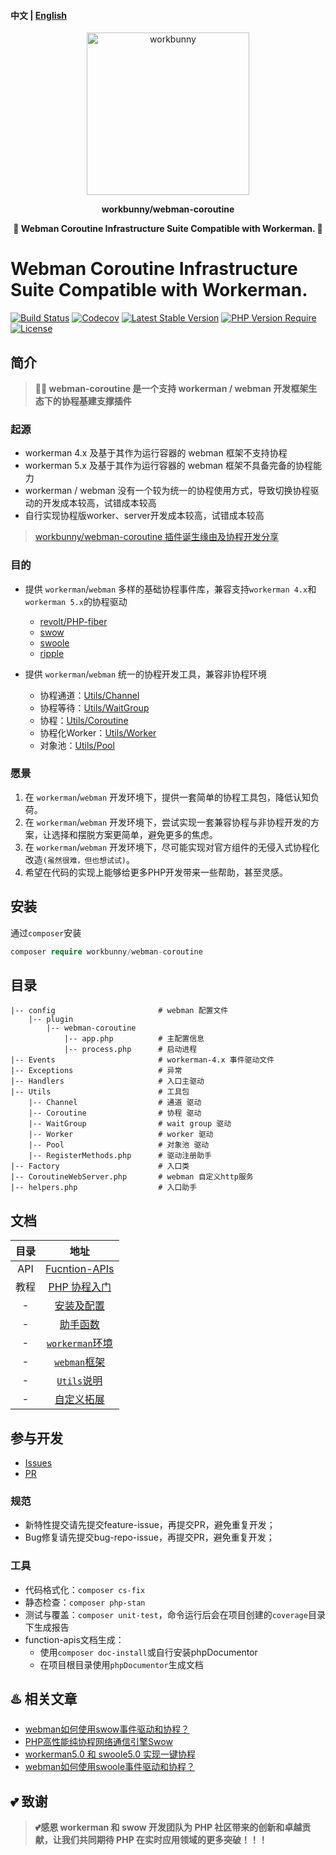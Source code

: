 #### 中文 | [English](README_en.md)

<p align="center"><img width="260px" src="https://chaz6chez.cn/images/workbunny-logo.png" alt="workbunny"></p>

**<p align="center">workbunny/webman-coroutine</p>**

**<p align="center">🐇 Webman Coroutine Infrastructure Suite Compatible with Workerman. 🐇</p>**

# Webman Coroutine Infrastructure Suite Compatible with Workerman.

[![Build Status](https://github.com/workbunny//webman-coroutine/actions/workflows/CI.yml/badge.svg)](https://github.com/workbunny//webman-coroutine/actions)
[![Codecov](https://codecov.io/github/workbunny/webman-coroutine/branch/main/graph/badge.svg)](https://codecov.io/github/workbunny/webman-coroutine)
[![Latest Stable Version](https://badgen.net/packagist/v/workbunny//webman-coroutine/latest)](https://github.com/workbunny//webman-coroutine/releases)
[![PHP Version Require](https://badgen.net/packagist/php/workbunny//webman-coroutine)](https://github.com/workbunny//webman-coroutine/blob/main/composer.json)
[![License](https://badgen.net/packagist/license/workbunny//webman-coroutine)](https://github.com/workbunny//webman-coroutine/blob/main/LICENSE)

## 简介

> **🚀🐇 webman-coroutine 是一个支持 workerman / webman 开发框架生态下的协程基建支撑插件**

### 起源

- workerman 4.x 及基于其作为运行容器的 webman 框架不支持协程
- workerman 5.x 及基于其作为运行容器的 webman 框架不具备完备的协程能力
- workerman / webman 没有一个较为统一的协程使用方式，导致切换协程驱动的开发成本较高，试错成本较高
- 自行实现协程版worker、server开发成本较高，试错成本较高

> [workbunny/webman-coroutine 插件诞生缘由及协程开发分享](https://www.workerman.net/a/1769)

### 目的

- 提供 `workerman`/`webman` 多样的基础协程事件库，兼容支持`workerman 4.x`和`workerman 5.x`的协程驱动
  - [revolt/PHP-fiber](https://github.com/revoltphp/event-loop)
  - [swow](https://github.com/swow/swow)
  - [swoole](https://github.com/swoole/swoole-src)
  - [ripple](https://github.com/cloudtay/ripple)
  
- 提供 `workerman`/`webman` 统一的协程开发工具，兼容非协程环境
  - 协程通道：[Utils/Channel](https://github.com/workbunny/webman-coroutine/tree/main/src/Utils/Channel)
  - 协程等待：[Utils/WaitGroup](https://github.com/workbunny/webman-coroutine/tree/main/src/Utils/WaitGroup)
  - 协程：[Utils/Coroutine](https://github.com/workbunny/webman-coroutine/tree/main/src/Utils/Coroutine)
  - 协程化Worker：[Utils/Worker](https://github.com/workbunny/webman-coroutine/tree/main/src/Utils/Worker)
  - 对象池：[Utils/Pool](https://github.com/workbunny/webman-coroutine/tree/main/src/Utils/Pool)

### 愿景

1. 在 `workerman`/`webman` 开发环境下，提供一套简单的协程工具包，降低认知负荷。
2. 在 `workerman`/`webman` 开发环境下，尝试实现一套兼容协程与非协程开发的方案，让选择和摆脱方案更简单，避免更多的焦虑。
3. 在 `workerman`/`webman` 开发环境下，尽可能实现对官方组件的无侵入式协程化改造`(虽然很难，但也想试试)`。
4. 希望在代码的实现上能够给更多PHP开发带来一些帮助，甚至灵感。

## 安装

通过`composer`安装

```php
composer require workbunny/webman-coroutine
```

## 目录

```
|-- config                       # webman 配置文件
    |-- plugin
        |-- webman-coroutine
            |-- app.php          # 主配置信息
            |-- process.php      # 启动进程
|-- Events                       # workerman-4.x 事件驱动文件
|-- Exceptions                   # 异常
|-- Handlers                     # 入口主驱动
|-- Utils                        # 工具包
    |-- Channel                  # 通道 驱动
    |-- Coroutine                # 协程 驱动
    |-- WaitGroup                # wait group 驱动
    |-- Worker                   # worker 驱动
    |-- Pool                     # 对象池 驱动
    |-- RegisterMethods.php      # 驱动注册助手
|-- Factory                      # 入口类
|-- CoroutineWebServer.php       # webman 自定义http服务
|-- helpers.php                  # 入口助手          
```

## 文档

| 目录  |                                               地址                                               |
|:---:|:----------------------------------------------------------------------------------------------:|
| API |                 [Fucntion-APIs](https://workbunny.github.io/webman-coroutine/)                 |
| 教程  |   [PHP 协程入门](https://github.com/workbunny/webman-coroutine/tree/main/docs/doc/coroutine.md)    |
|  -  |      [安装及配置](https://github.com/workbunny/webman-coroutine/tree/main/docs/doc/install.md)      |
|  -  |      [助手函数](https://github.com/workbunny/webman-coroutine/tree/main/docs/doc/helpers.md)       |
|  -  | [`workerman`环境](https://github.com/workbunny/webman-coroutine/tree/main/docs/doc/workerman.md) |
|  -  |    [`webman`框架](https://github.com/workbunny/webman-coroutine/tree/main/docs/doc/webman.md)    |
|  -  |     [`Utils`说明](https://github.com/workbunny/webman-coroutine/tree/main/docs/doc/utils.md)     |
|  -  |      [自定义拓展](https://github.com/workbunny/webman-coroutine/tree/main/docs/doc/custom.md)       |

## 参与开发

- [Issues](https://github.com/workbunny/webman-coroutine/issues)
- [PR](https://github.com/workbunny/webman-coroutine/pulls)

### 规范

- 新特性提交请先提交feature-issue，再提交PR，避免重复开发；
- Bug修复请先提交bug-repo-issue，再提交PR，避免重复开发；

### 工具

- 代码格式化：`composer cs-fix`
- 静态检查：`composer php-stan`
- 测试与覆盖：`composer unit-test`，命令运行后会在项目创建的`coverage`目录下生成报告
- function-apis文档生成：
  - 使用`composer doc-install`或自行安装phpDocumentor
  - 在项目根目录使用`phpDocumentor`生成文档

## ♨️ 相关文章

* [webman如何使用swow事件驱动和协程？](https://mp.weixin.qq.com/s?__biz=MzUzMDMxNTQ4Nw==&mid=2247496493&idx=1&sn=4ab95befc894d556eac26d405f354a40&chksm=fa51129dcd269b8b61fc5b1a15a9a23b99b61c0780b9a341dfe3733692e85a1bc5e323ee9775#rd)
* [PHP高性能纯协程网络通信引擎Swow](https://mp.weixin.qq.com/s?__biz=MzUzMDMxNTQ4Nw==&mid=2247496428&idx=1&sn=5f1fef3a49e3ab20ea1fa43242ac8af7&chksm=fa51135ccd269a4aac1255323faeea670238777c37fec6fb6bdef0ead857ba492c1265c03bff#rd)
* [workerman5.0 和 swoole5.0 实现一键协程](https://mp.weixin.qq.com/s?__biz=MzUzMDMxNTQ4Nw==&mid=2247492324&idx=1&sn=ac697103fe56d6054593ae6d1bdadb93&chksm=fa510354cd268a4298eee50483821fff3ebb52a923a6a67708759ea4c5836649c85700f9ad12#rd)
* [webman如何使用swoole事件驱动和协程？](https://mp.weixin.qq.com/s?__biz=MzUzMDMxNTQ4Nw==&mid=2247489841&idx=1&sn=52e9a57e511870c68daa2b10b78bf3a2&chksm=fa52f881cd25719782e3162108426a127b80599df80633d5edcf164162a69dc3518a9ec9cd29#rd)

## 💕 致谢
> **💕感恩 workerman 和 swow 开发团队为 PHP 社区带来的创新和卓越贡献，让我们共同期待 PHP 在实时应用领域的更多突破！！！**
